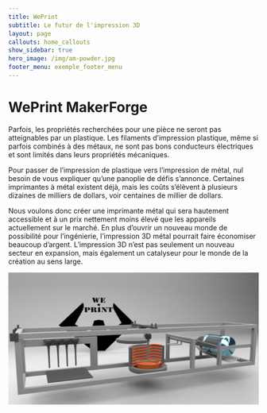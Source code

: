 ```yaml
---
title: WePrint
subtitle: Le futur de l'impression 3D
layout: page
callouts: home_callouts
show_sidebar: true
hero_image: /img/am-powder.jpg
footer_menu: exemple_footer_menu
---
```


# WePrint MakerForge

Parfois, les propriétés recherchées pour une pièce ne seront pas atteignables par un plastique. Les filaments d’impression plastique, même si parfois combinés à des métaux, ne sont pas bons conducteurs électriques et sont limités dans leurs propriétés mécaniques.

 Pour passer de l’impression de plastique vers l’impression de métal, nul besoin de vous expliquer qu’une panoplie de défis s’annonce. Certaines imprimantes à métal existent déjà, mais les coûts s’élèvent à plusieurs dizaines de milliers de dollars, voir centaines de millier de dollars.

Nous voulons donc créer une imprimante métal qui sera hautement accessible et à un prix nettement moins élevé que les appareils actuellement sur le marché. En plus d’ouvrir un nouveau monde de possibilité pour l’ingénierie, l’impression 3D métal pourrait faire économiser beaucoup d’argent. L’impression 3D n’est pas seulement un nouveau secteur en expansion, mais également un catalyseur pour le monde de la création au sens large.


![](/img/WePrinter.png "Machine WePrint")
